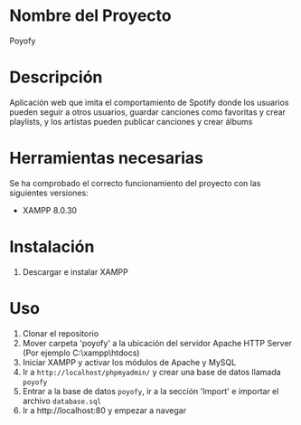 # Nombre del Proyecto

Poyofy

# Descripción

Aplicación web que imita el comportamiento de Spotify donde los usuarios pueden seguir a otros usuarios, guardar canciones como favoritas y crear playlists, y los artistas pueden publicar canciones y crear álbums

# Herramientas necesarias

Se ha comprobado el correcto funcionamiento del proyecto con las siguientes versiones:
- XAMPP 8.0.30

# Instalación
1. Descargar e instalar XAMPP

# Uso
1. Clonar el repositorio
2. Mover carpeta 'poyofy' a la ubicación del servidor Apache HTTP Server (Por ejemplo C:\xampp\htdocs\)
3. Iniciar XAMPP y activar los módulos de Apache y MySQL
5. Ir a `http://localhost/phpmyadmin/` y crear una base de datos llamada `poyofy`
6. Entrar a la base de datos `poyofy`, ir a la sección 'Import' e importar el archivo `database.sql`
7. Ir a http://localhost:80 y empezar a navegar